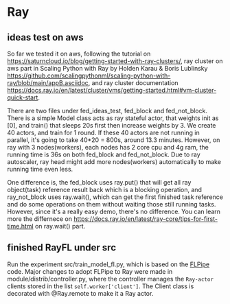 # Ray
## ideas test on aws
So far we tested it on aws, following the tutorial on https://saturncloud.io/blog/getting-started-with-ray-clusters/, ray cluster on aws part in Scaling Python with Ray by Holden Karau & Boris Lublinsky https://github.com/scalingpythonml/scaling-python-with-ray/blob/main/appB.asciidoc, and ray cluster documentation https://docs.ray.io/en/latest/cluster/vms/getting-started.html#vm-cluster-quick-start. 

There are two files under fed_ideas_test, fed_block and fed_not_block. There is a simple Model class acts as ray stateful actor, that weights init as [0], and train() that sleeps 20s first then increase weights by 3. We create 40 actors, and train for 1 round. If these 40 actors are not running in parallel, it's going to take 40*20 = 800s, around 13.3 minutes. However, on ray with 3 nodes(workers), each nodes has 2 core cpu and 4g ram, the running time is 36s on both fed_block and fed_not_block. Due to ray autoscaler, ray head might add more nodes(workers) automatically to make running time even less. 

One difference is, the fed_block uses ray.put() that will get all ray object(task) reference result back which is a blocking operation, and ray_not_block uses ray.wait(), which can get the first finished task reference and do some operations on them without waiting those still running tasks. However, since it's a really easy demo, there's no difference. You can learn more the differnece on https://docs.ray.io/en/latest/ray-core/tips-for-first-time.html on ray.wait() part. 


## finished RayFL under src
Run the experiment src/train_model_fl.py, which is based on the [FLPipe](https://github.com/diaoenmao/FLPipe) code. Major changes to adopt FLPipe to Ray were made in module/distrib/controller.py, where the controller manages the `Ray-actor` clients stored in the list `self.worker['client']`. The Client class is decorated with @Ray.remote to make it a Ray actor.
